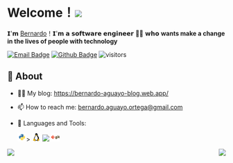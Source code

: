 <link rel="stylesheet" href="https://cdn.jsdelivr.net/gh/devicons/devicon@v2.9.0/devicon.min.css">

# Welcome！<img src="https://user-images.githubusercontent.com/5679180/79618120-0daffb80-80be-11ea-819e-d2b0fa904d07.gif" width="27px"> 

𝗜'𝗺 [Bernardo](https://github.com/BernardoAguayoOrtega)！𝗜'𝗺 𝗮 𝘀𝗼𝗳𝘁𝘄𝗮𝗿𝗲 𝗲𝗻𝗴𝗶𝗻𝗲𝗲𝗿 👨‍💻 𝘄𝗵𝗼 **wants make a change in the lives of people with technology**

[![Email Badge](https://img.shields.io/badge/-Email-c14438?style=flat-square&logo=Gmail&logoColor=white&link=mailto:yaronhuang@foxmail.com)](mailto:bernardo.aguayo.ortega@gmail.com)
[![Github Badge](https://img.shields.io/badge/-Github-232323?style=flat-square&logo=Github&logoColor=white&link=https://space.bilibili.com/7708412)](https://space.bilibili.com/7708412)
![visitors](https://visitor-badge.laobi.icu/badge?page_id=yaronzz)

## 🧐 About

- 👨‍💻 My blog: https://bernardo-aguayo-blog.web.app/
- 📫 How to reach me: bernardo.aguayo.ortega@gmail.com
- 🌱 Languages and Tools: 

    <div>
        <code><img height="20" src="https://raw.githubusercontent.com/github/explore/80688e429a7d4ef2fca1e82350fe8e3517d3494d/topics/python/python.png"></code>>
        <code><img height="20" src="https://raw.githubusercontent.com/github/explore/80688e429a7d4ef2fca1e82350fe8e3517d3494d/topics/linux/linux.png"></code>
        <code><img height="20" src="https://cdn.svgporn.com/logos/visual-studio-code.svg"></code>
        <code><img height="20" src="https://raw.githubusercontent.com/github/explore/80688e429a7d4ef2fca1e82350fe8e3517d3494d/topics/git/git.png"></code>
        <i height="20" class="devicon-react-original-wordmark colored"></i>
    </div>


<img align="right" src="https://github-readme-stats.vercel.app/api?username=BernardoAguayoOrtega&show_icons=true&hide_border=true">
<a href="https://github.com/BernardoAguayoOrtega?tab=repositories">
  <img width="400px" src="https://github-readme-stats.anuraghazra1.vercel.app/api/top-langs/?username=BernardoAguayoOrtega&count_private=true&layout=compact&hide=makefile,shell&hide_title=true&hide_border=true" />
</a>
